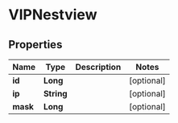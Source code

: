 # VIPNestview

## Properties
Name | Type | Description | Notes
------------ | ------------- | ------------- | -------------
**id** | **Long** |  |  [optional]
**ip** | **String** |  |  [optional]
**mask** | **Long** |  |  [optional]
